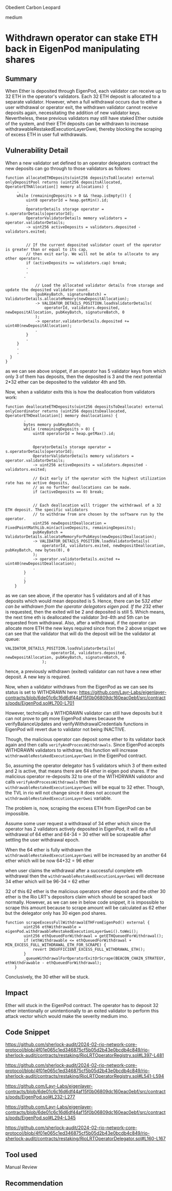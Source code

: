 Obedient Carbon Leopard

medium

# Withdrawn operator can stake ETH back in EigenPod manipulating shares

## Summary
When Ether is deposited through EigenPod, each validator can receive up to 32 ETH in the operator's validators. Each 32 ETH deposit is allocated to a separate validator. However, when a full withdrawal occurs due to either a user withdrawal or operator exit, the withdrawn validator cannot receive deposits again, necessitating the addition of new validator keys. Nevertheless, these previous validators may still have staked Ether outside of the system, and their ETH deposits can be withdrawn to increase withdrawableRestakedExecutionLayerGwei, thereby blocking the scraping of excess ETH in user full withdrawals.

## Vulnerability Detail
When a new validator set defined to an operator delegators contract the new deposits can go through to those validators as follows:
   ```solidity
 function allocateETHDeposits(uint256 depositsToAllocate) external onlyDepositPool returns (uint256 depositsAllocated, OperatorETHAllocation[] memory allocations) {
        .
        while (remainingDeposits > 0 && !heap.isEmpty()) {
            uint8 operatorId = heap.getMin().id;
            .
            OperatorDetails storage operator = s.operatorDetails[operatorId];
            OperatorValidatorDetails memory validators = operator.validatorDetails;
            -> uint256 activeDeposits = validators.deposited - validators.exited;


            // If the current deposited validator count of the operator is greater than or equal to its cap,
            // then exit early. We will not be able to allocate to any other operators.
            if (activeDeposits >= validators.cap) break;
            .
            .
           .

                // Load the allocated validator details from storage and update the deposited validator count.
                (pubKeyBatch, signatureBatch) = ValidatorDetails.allocateMemory(newDepositAllocation);
                -> VALIDATOR_DETAILS_POSITION.loadValidatorDetails(
                    operatorId, validators.deposited, newDepositAllocation, pubKeyBatch, signatureBatch, 0
                );
                -> operator.validatorDetails.deposited += uint40(newDepositAllocation);
                .
            }
            .
        }
        .
        .
     }
}
```

as we can see above snippet, if an operator has 5 validator keys from which only 3 of them has deposits, then the deposited is 3 and the next potential 2*32 ether can be deposited to the validator 4th and 5th. 

Now, when a validator exits this is how the deallocation from validators work:
```solidity
function deallocateETHDeposits(uint256 depositsToDeallocate) external onlyCoordinator returns (uint256 depositsDeallocated, OperatorETHDeallocation[] memory deallocations) {
        .
        bytes memory pubKeyBatch;
        while (remainingDeposits > 0) {
            uint8 operatorId = heap.getMax().id;


            OperatorDetails storage operator = s.operatorDetails[operatorId];
            OperatorValidatorDetails memory validators = operator.validatorDetails;
            -> uint256 activeDeposits = validators.deposited - validators.exited;

            // Exit early if the operator with the highest utilization rate has no active deposits,
            // as no further deallocations can be made.
            if (activeDeposits == 0) break;


            // Each deallocation will trigger the withdrawal of a 32 ETH deposit. The specific validators
            // to withdraw from are chosen by the software run by the operator.
            uint256 newDepositDeallocation = FixedPointMathLib.min(activeDeposits, remainingDeposits);
            pubKeyBatch = ValidatorDetails.allocateMemoryForPubKeys(newDepositDeallocation);
            -> VALIDATOR_DETAILS_POSITION.loadValidatorDetails(
                operatorId, validators.exited, newDepositDeallocation, pubKeyBatch, new bytes(0), 0
            );
            -> operator.validatorDetails.exited += uint40(newDepositDeallocation);
            .
        }
        .
        }
    }
```

as we can see above, if the operator has 5 validators and all of it has deposits which would mean deposited is 5. Hence, there can be 5*32 ether can be withdrawn from the operator delegators eigen pod. If the 2*32 ether is requested, then the exited will be 2 and deposited is still 5. Which means, the next time eth is deallocated the validator 3rd-4th and 5th can be requested from withdrawal. Also, after a withdrawal, if the operator can allocate more ETH the new keys required since from the 2 above snippet we can see that the validator that will do the deposit will be the validator at queue:
```solidity
VALIDATOR_DETAILS_POSITION.loadValidatorDetails(
                    operatorId, validators.deposited, newDepositAllocation, pubKeyBatch, signatureBatch, 0
                );
```
hence, a previously withdrawn (exited) validator can not have a new ether deposit. A new key is required. 

Now, when a validator withdraws from the EigenPod as we can see its status is set to WITHDRAWN here:
https://github.com/Layr-Labs/eigenlayer-contracts/blob/6de01c6c16d6df44af15f0b06809dc160eac0ebf/src/contracts/pods/EigenPod.sol#L700-L701

However, technically a WITHDRAWN validator can still have deposits but it can not prove to get more EigenPod shares because the verifyBalanceUpdates and verifyWithdrawalCredentials functions in EigenPod will revert due to validator not being INACTIVE.

Though, the malicious operator can deposit some ether to its validator back again and then calls `verifyAndProcessWithdrawals`. Since EigenPod accepts WITHDRAWN validators to withdraw, this function will increase `withdrawableRestakedExecutionLayerGwei` in the EigenPod contract. 

So, assuming the operator delegator has 5 validators which 3 of them exited and 2 is active, that means there are 64 ether in eigen pod shares. If the malicious operator re-deposits 32 to one of the WITHDRWAN validotor and calls `verifyAndProcessWithdrawals` then the `withdrawableRestakedExecutionLayerGwei` will be equal to 32 ether. Though, the TVL in rio will not change since it does not account the `withdrawableRestakedExecutionLayerGwei` variable. 

The problem is, now, scraping the excess ETH from EigenPod can be impossible. 

Assume some user request a withdrawal of 34 ether which since the operator has 2 validators actively deposited in EigenPod, it will do a full withdrawal of 64 ether and 64-34 = 30 ether will be scrapeable after settling the user withdrawal epoch. 

When the 64 ether is fully withdrawn the `withdrawableRestakedExecutionLayerGwei` will be increased by an another 64 ether which will be now 64+32 = 96 ether

when user claims the withdrawal after a successful complete eth withdrawal then the `withdrawableRestakedExecutionLayerGwei` will decrease 34 ether which will be 96-34 = 62 ether

32 of this 62 ether is the malicious operators ether deposit and the other 30 ether is the Rio LRT's depositors claim which should be scraped back normally. However, as we can see in below code snippet, it is impossible to scrape this amount because to scrape amount will be calculated as 62 ether but the delegator only has 30 eigen pod shares. 

```solidity
function scrapeExcessFullWithdrawalETHFromEigenPod() external {
        uint256 ethWithdrawable = eigenPod.withdrawableRestakedExecutionLayerGwei().toWei();
        uint256 ethQueuedForWithdrawal = getETHQueuedForWithdrawal();
        if (ethWithdrawable <= ethQueuedForWithdrawal + MIN_EXCESS_FULL_WITHDRAWAL_ETH_FOR_SCRAPE) {
            revert INSUFFICIENT_EXCESS_FULL_WITHDRAWAL_ETH();
        }
        _queueWithdrawalForOperatorExitOrScrape(BEACON_CHAIN_STRATEGY, ethWithdrawable - ethQueuedForWithdrawal);
    }
```

Conclusively, the 30 ether will be stuck.
 
## Impact
Ether will stuck in the EigenPod contract. The operator has to deposit 32 ether intentionally or unintentionally to an exited validator to perform this attack vector which would make the severity medium imo.
## Code Snippet
https://github.com/sherlock-audit/2024-02-rio-network-core-protocol/blob/4f01e065c1ed346875cf5b05d2b43e0bcdb4c849/rio-sherlock-audit/contracts/restaking/RioLRTOperatorRegistry.sol#L397-L481

https://github.com/sherlock-audit/2024-02-rio-network-core-protocol/blob/4f01e065c1ed346875cf5b05d2b43e0bcdb4c849/rio-sherlock-audit/contracts/restaking/RioLRTOperatorRegistry.sol#L541-L594

https://github.com/Layr-Labs/eigenlayer-contracts/blob/6de01c6c16d6df44af15f0b06809dc160eac0ebf/src/contracts/pods/EigenPod.sol#L232-L277

https://github.com/Layr-Labs/eigenlayer-contracts/blob/6de01c6c16d6df44af15f0b06809dc160eac0ebf/src/contracts/pods/EigenPod.sol#L294-L345

https://github.com/sherlock-audit/2024-02-rio-network-core-protocol/blob/4f01e065c1ed346875cf5b05d2b43e0bcdb4c849/rio-sherlock-audit/contracts/restaking/RioLRTOperatorDelegator.sol#L160-L167
## Tool used

Manual Review

## Recommendation
